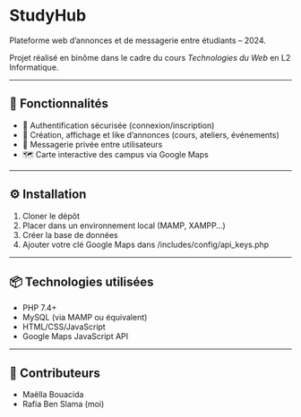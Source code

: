 # StudyHub
Plateforme web d’annonces et de messagerie entre étudiants – 2024.

Projet réalisé en binôme dans le cadre du cours *Technologies du Web* en L2 Informatique.

---

## 🚀 Fonctionnalités

- 🔐 Authentification sécurisée (connexion/inscription)
- 📣 Création, affichage et like d’annonces (cours, ateliers, événements)
- 💬 Messagerie privée entre utilisateurs
- 🗺️ Carte interactive des campus via Google Maps

---

## ⚙️ Installation

1. Cloner le dépôt
2. Placer dans un environnement local (MAMP, XAMPP…)
3. Créer la base de données
4. Ajouter votre clé Google Maps dans /includes/config/api_keys.php

---

## 📦 Technologies utilisées

- PHP 7.4+
- MySQL (via MAMP ou équivalent)
- HTML/CSS/JavaScript
- Google Maps JavaScript API

---

## 🧩 Contributeurs

- Maëlla Bouacida
- Rafia Ben Slama (moi)
